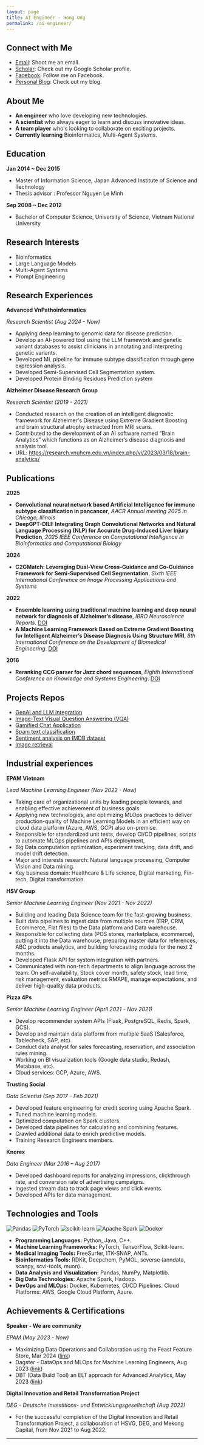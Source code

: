 ```yaml
---
layout: page
title: AI Engineer - Hong Ong
permalink: /ai-engineer/
---
```


## Connect with Me
- [Email](mailto:ongxuanhong@gmail.com): Shoot me an email.
- [Scholar](https://scholar.google.com/citations?user=hvjCul4AAAAJ&hl=en): Check out my Google Scholar profile.
- [Facebook](https://www.facebook.com/ong.x.hong): Follow me on Facebook.
- [Personal Blog](https://medium.com/@ongxuanhong): Check out my blog.

## About Me
- **An engineer** who love developing new technologies.
- **A scientist** who always eager to learn and discuss innovative ideas.
- **A team player** who's looking to collaborate on exciting projects.
- **Currently learning** Bioinformatics, Multi-Agent Systems.

## Education
**Jan 2014 ~ Dec 2015**
- Master of Information Science, Japan Advanced Institute of Science and Technology
- Thesis advisor : Professor Nguyen Le Minh

**Sep 2008 ~ Dec 2012**
- Bachelor of Computer Science, University of Science, Vietnam National University

## Research Interests
- Bioinformatics
- Large Language Models
- Multi-Agent Systems
- Prompt Engineering

## Research Experiences
**Advanced VnPathoinformatics**

*Research Scientist (Aug 2024 - Now)*
- Applying deep learning to genomic data for disease prediction.
- Develop an AI-powered tool using the LLM framework and genetic variant databases to assist clinicians in annotating and interpreting genetic variants.
- Developed ML pipeline for immune subtype classification through gene expression analysis.
- Developed Semi-Supervised Cell Segmentation system.
- Developed Protein Binding Residues Prediction system

**Alzheimer Disease Research Group**

*Research Scientist (2019 - 2021)*
- Conducted research on the creation of an intelligent diagnostic framework for Alzheimer's Disease using Extreme Gradient Boosting and brain structural atrophy extracted from MRI scans.
- Contributed to the development of an AI software named “Brain Analytics” which functions as an Alzheimer’s disease diagnosis and analysis tool.
- URL: https://research.vnuhcm.edu.vn/index.php/vi/2023/03/18/brain-analytics/

## Publications
**2025**
- **Convolutional neural network based Artificial Intelligence for immune subtype classification in pancancer**, *AACR Annual meeting 2025 in Chicago, Illinois*
- **DeepGPT-DILI: Integrating Graph Convolutional Networks and Natural Language Processing (NLP) for Accurate Drug-Induced Liver Injury Prediction**, *2025 IEEE Conference on Computational Intelligence in Bioinformatics and Computational Biology*

**2024**
- **C2GMatch: Leveraging Dual-View Cross-Guidance and Co-Guidance Framework for Semi-Supervised Cell Segmentation**, *Sixth IEEE International Conference on Image Processing Applications and Systems*

**2022**
- **Ensemble learning using traditional machine learning and deep neural network for diagnosis of Alzheimer’s disease**, *IBRO Neuroscience Reports*. [DOI](https://doi.org/10.1016/j.ibneur.2022.08.010)
- **A Machine Learning Framework Based on Extreme Gradient Boosting for Intelligent Alzheimer’s Disease Diagnosis Using Structure MRI**, *8th International Conference on the Development of Biomedical Engineering*. [DOI](https://doi.org/10.1007/978-3-030-75506-5_66)

**2016**
- **Reranking CCG parser for Jazz chord sequences**, *Eighth International Conference on Knowledge and Systems Engineering*. [DOI](https://doi.org/10.1109/KSE.2016.7758054)


## Projects Repos
- [GenAI and LLM integration](https://github.com/ongxuanhong/gen-ai-and-llm-integration)
- [Image-Text Visual Question Answering (VQA)](https://github.com/ongxuanhong/image-text-vqa)
- [Gamified Chat Application](https://github.com/ongxuanhong/fastapi-chatbot-api)
- [Spam text classification](https://github.com/ongxuanhong/spam-text-classification)
- [Sentiment analysis on IMDB dataset](https://github.com/ongxuanhong/nlp-sentiment-analysis-on-imdb-dataset)
- [Image retrieval](https://github.com/ongxuanhong/image-retrieval)


## Industrial experiences
**EPAM Vietnam**

*Lead Machine Learning Engineer (Nov 2022 - Now)*
- Taking care of organizational units by leading people towards, and enabling effective achievement of business goals.
- Applying new technologies, and optimizing MLOps practices to deliver production-quality of Machine Learning Models in an efficient way on cloud data platform (Azure, AWS, GCP) also on-premise.
- Responsible for standardized unit tests, develop CI/CD pipelines, scripts to automate MLOps pipelines and APIs deployment,
- Big Data computation optimization, experiment tracking, data drift, and model drift detection.
- Major and interests research: Natural language processing, Computer Vision and Data mining.
- Key business domain: Healthcare & Life science, Digital marketing, Fin-tech, Digital transformation.

**HSV Group**

*Senior Machine Learning Engineer (Nov 2021 - Nov 2022)*
- Building and leading Data Science team for the fast-growing business.
- Built data pipelines to ingest data from multiple sources (ERP, CRM, Ecommerce, Flat files) to the Data platform and Data warehouse.
- Responsible for collecting data (POS stores, marketplace, ecommerce), putting it into the Data warehouse, preparing master data for references, ABC products analytics, and building forecasting models for the next 2 months.
- Developed Flask API for system integration with partners.
- Communicated with non-tech departments to align language across the team: On self-availability, Stock cover month, safety
stock, lead time, risk management, evaluation metrics RMAPE, manage expectations, and deliver high-quality data products.

**Pizza 4Ps**

*Senior Machine Learning Engineer (April 2021 - Nov 2021)*
- Develop recommender system APIs (Flask, PostgreSQL, Redis, Spark, GCS).
- Develop and maintain data platform from multiple SaaS (Salesforce, Tablecheck, SAP, etc).
- Conduct data analyst for sales forecasting, reservation, and association rules mining.
- Working on BI visualization tools (Google data studio, Redash, Metabase, etc).
- Cloud services: GCP, Azure, AWS.

**Trusting Social**

*Data Scientist (Sep 2017 – Feb 2021)*
- Developed feature engineering for credit scoring using Apache Spark.
- Tuned machine learning models.
- Optimized computation on Spark clusters.
- Developed data pipelines for calculating and combining features.
- Crawled additional data to enrich predictive models.
- Training Research Engineers members.

**Knorex**

*Data Engineer (Mar 2016 – Aug 2017)*
- Developed dashboard reports for analyzing impressions, clickthrough rate, and conversion rate of advertising campaigns.
- Ingested stream data to track page views and click events.
- Developed APIs for data management.

## Technologies and Tools
![Pandas](https://img.shields.io/badge/pandas-%23150458.svg?style=for-the-badge&logo=pandas&logoColor=white)
![PyTorch](https://img.shields.io/badge/PyTorch-%23EE4C2C.svg?style=for-the-badge&logo=PyTorch&logoColor=white)
![scikit-learn](https://img.shields.io/badge/scikit--learn-%23F7931E.svg?style=for-the-badge&logo=scikit-learn&logoColor=white)
![Apache Spark](https://img.shields.io/badge/Apache%20Spark-FDEE21?style=for-the-badge&logo=apachespark&logoColor=black)
![Docker](https://img.shields.io/badge/Docker-2496ED?style=for-the-badge&logo=docker&logoColor=white)

- **Programming Languages:** Python, Java, C++.
- **Machine Learning Frameworks:** PyTorch, TensorFlow, Scikit-learn.
- **Medical Imaging Tools:** FreeSurfer, ITK-SNAP, ANTs.
- **Bioinformatics Tools:** RDKit, Deepchem, PyMOL, scverse (anndata, scanpy, scvi-tools, muon)..
- **Data Analysis and Visualization:** Pandas, NumPy, Matplotlib.
- **Big Data Technologies:** Apache Spark, Hadoop.
- **DevOps and MLOps:** Docker, Kubernetes, CI/CD Pipelines. Cloud Platforms: AWS, Google Cloud Platform, Azure.

## Achievements & Certifications

**Speaker - We are community**

*EPAM (May 2023 - Now)*
- Maximizing Data Operations and Collaboration using the Feast Feature Store, Mar 2024 ([link](https://wearecommunity.io/events/maximizing-data-operations-and-collaboration-using-the-feast-feature-store/talks/72926))
- Dagster - DataOps and MLOps for Machine Learning Engineers, Aug 2023 ([link](https://wearecommunity.io/events/dagster-dataops-and-mlops-for-machine-learning-engineers/talks/58193))
- DBT (Data Build Tool) an ELT approach for Advanced Analytics, May 2023 ([link](https://wearecommunity.io/events/dbt-data-build-tool-an-elt-approach-for-advanced-analytics/talks/53742))

**Digital Innovation and Retail Transformation Project**

*DEG - Deutsche Investitions- und Entwicklungsgesellschaft (Aug 2022)*
- For the successful completion of the Digital Innovation and Retail Transformation Project, a collaboration of HSVG, DEG, and
Mekong Capital, from Nov 2021 to Aug 2022.

---